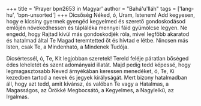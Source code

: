 +++
title = 'Prayer bpn2653 in Magyar'
author = "Bahá'u'lláh"
tags = ['lang-hu', 'bpn-unsorted']
+++
Dicsőség Néked, ó, Uram, Istenem! Add kegyesen, hogy e kicsiny gyermek gyengéd kegyelmed és szerető gondoskodásod emlőjén növekedhessen és tápláléka mennyei fáid gyümölcse legyen. Ne engedd, hogy Rajtad kívül más gondoskodjék róla, mivel legfőbb akaratod és hatalmad által Te Magad teremtetted őt és hívtad e létbe. Nincsen más Isten, csak Te, a Mindenható, a Mindenek Tudója.

Dicsértessél, ó, Te, Kit legjobban szeretek! Tereld feléje páratlan bőséged édes leheletét és szent adományaid illatát. Majd pedig tedd képessé, hogy legmagasztosabb Neved árnyékában keressen menedéket, ó, Te, Ki kezedben tartod a nevek és jegyek királyságát. Mert bizony hatalmadban áll, hogy azt tedd, amit kívánsz, és valóban Te vagy a Hatalmas, a Magasságos, az Örökké Megbocsátó, a Kegyelmes, a Nagylelkű, az Irgalmas.
